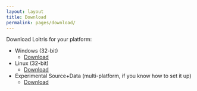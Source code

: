 ```yaml
---
layout: layout
title: Download
permalink: pages/download/
---
```


Download Loltris for your platform:

* Windows (32-bit)
  * [Download](/assets/Software-Packages/Loltris_Win32.zip)
* Linux (32-bit)
  * [Download](/assets/Software-Packages/Loltris_Linux32.tar.bz2)
* Experimental Source+Data (multi-platform, if you know how to set it up)
  * [Download](https://github.com/UndeadMastodon/Loltris)

